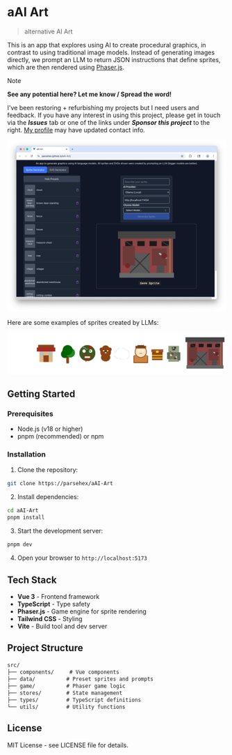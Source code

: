 # aAI Art

> alternative AI Art

This is an app that explores using AI to create procedural graphics, in contrast to using traditional image models. Instead of generating images directly, we prompt an LLM to return JSON instructions that define sprites, which are then rendered using [Phaser.js](https://phaser.io).

> [!NOTE]
> **See any potential here? Let me know / Spread the word!**
>
> I've been restoring + refurbishing my projects but I need users and feedback. If you have any interest in using this project, please get in touch via the _**Issues**_ tab or one of the links under _**Sponsor this project**_ to the right. [My profile](https://github.com/parsehex) may have updated contact info.

![Preview image of the aAI-Art web app](./aai-art-preview.png)

Here are some examples of sprites created by LLMs:

![Preview image of sprites generated with aAI-Art](./ai-sprites.png)

## Getting Started

### Prerequisites

- Node.js (v18 or higher)
- pnpm (recommended) or npm

### Installation

1. Clone the repository:

```bash
git clone https://parsehex/aAI-Art
```

2. Install dependencies:

```bash
cd aAI-Art
pnpm install
```

3. Start the development server:

```bash
pnpm dev
```

4. Open your browser to `http://localhost:5173`

## Tech Stack

- **Vue 3** - Frontend framework
- **TypeScript** - Type safety
- **Phaser.js** - Game engine for sprite rendering
- **Tailwind CSS** - Styling
- **Vite** - Build tool and dev server

## Project Structure

```
src/
├── components/     # Vue components
├── data/          # Preset sprites and prompts
├── game/          # Phaser game logic
├── stores/        # State management
├── types/         # TypeScript definitions
└── utils/         # Utility functions
```

## License

MIT License - see LICENSE file for details.
